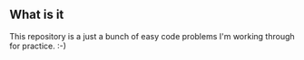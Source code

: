 ## What is it

This repository is a just a bunch of easy code problems I'm working through for practice. :-)

